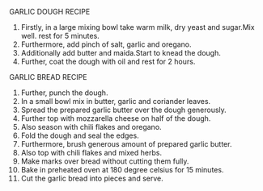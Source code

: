 GARLIC DOUGH RECIPE

1. Firstly, in a large mixing bowl take warm milk, dry yeast and sugar.Mix well.
rest for 5 minutes.
2. Furthermore, add pinch of salt, garlic and oregano.
3. Additionally add butter and maida.Start to knead the dough.
4. Further, coat the dough with oil and rest for 2 hours.

GARLIC BREAD RECIPE

1. Further, punch the dough.
2. In a small bowl mix in butter, garlic and coriander leaves.
3. Spread the prepared garlic butter over the dough generously.
4. Further top with mozzarella cheese on half of the dough.
5. Also season with chili flakes and oregano.
6. Fold the dough and seal the edges.
7. Furthermore, brush generous amount of prepared garlic butter.
8. Also top with chili flakes and mixed herbs.
9. Make marks over bread without cutting them fully.
10. Bake in preheated oven at 180 degree celsius for 15 minutes.
11. Cut the garlic bread into pieces and serve.